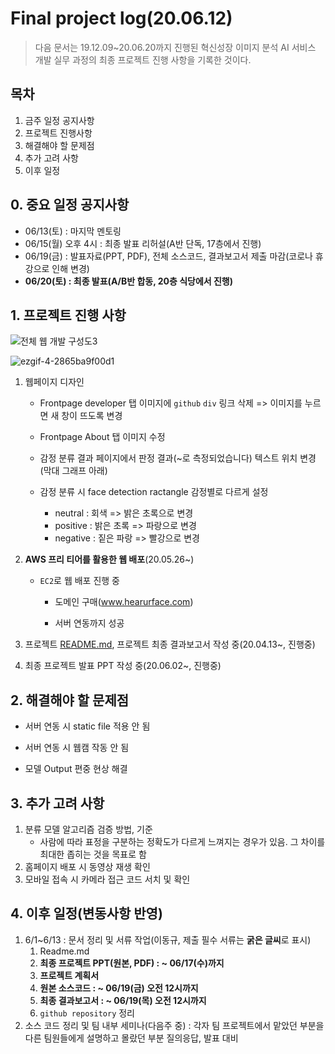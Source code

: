 # Final project log(20.06.12)

> 다음 문서는 19.12.09~20.06.20까지 진행된 혁신성장 이미지 분석 AI 서비스 개발 실무 과정의 최종 프로젝트 진행 사항을 기록한 것이다.



## 목차

1. 금주 일정 공지사항
2. 프로젝트 진행사항
3. 해결해야 할 문제점
4. 추가 고려 사항
5. 이후 일정



## 0. 중요 일정 공지사항

- 06/13(토) : 마지막 멘토링 
- 06/15(월)  오후 4시 : 최종 발표 리허설(A반 단독, 17층에서 진행)
- 06/19(금) : 발표자료(PPT, PDF), 전체 소스코드, 결과보고서 제출 마감(코로나 휴강으로 인해 변경)
- **06/20(토) : 최종 발표(A/B반 합동, 20층 식당에서 진행)**





## 1. 프로젝트 진행 사항

![전체 웹 개발 구성도3](https://user-images.githubusercontent.com/58945760/83759686-e41f5380-a6ae-11ea-87ad-7721c1eeb9d1.PNG)



![ezgif-4-2865ba9f00d1](https://user-images.githubusercontent.com/58945760/84220714-750e8880-ab0e-11ea-8b9d-e04127a0418d.gif)

1. 웹페이지 디자인

   - Frontpage developer 탭 이미지에 `github` `div` 링크 삭제 => 이미지를 누르면 새 창이 뜨도록 변경

   - Frontpage About 탭 이미지 수정

   - 감정 분류 결과 페이지에서 판정 결과(~로 측정되었습니다) 텍스트 위치 변경(막대 그래프 아래)

   - 감정 분류 시 face detection ractangle 감정별로 다르게 설정

     - neutral :  회색 => 밝은 초록으로 변경
     - positive : 밝은 초록 => 파랑으로 변경
     - negative : 짙은 파랑 => 빨강으로 변경

     

2. **AWS 프리 티어를 활용한 웹 배포**(20.05.26~)

   - `EC2`로 웹 배포 진행 중

     - 도메인 구매(www.hearurface.com)

     - 서버 연동까지 성공 

       

3. 프로젝트 [README.md](https://github.com/dannylee93/Emotion-Recognition/blob/master/README.md#emotion-recognition), 프로젝트 최종 결과보고서 작성 중(20.04.13~, 진행중)

4. 최종 프로젝트 발표 PPT 작성 중(20.06.02~, 진행중)



## 2. 해결해야 할 문제점

- 서버 연동 시 static file 적용 안 됨 

- 서버 연동 시 웹캠 작동 안 됨

- 모델 Output 편중 현상 해결

  

## 3. 추가 고려 사항

1. 분류 모델 알고리즘 검증 방법, 기준
   - 사람에 따라 표정을 구분하는 정확도가 다르게 느껴지는 경우가 있음. 그 차이를 최대한 좁히는 것을 목표로 함
2. 홈페이지 배포 시 동영상 재생 확인
3. 모바일 접속 시 카메라 접근 코드 서치 및 확인



## 4. 이후 일정(변동사항 반영)

1. 6/1~6/13 : 문서 정리 및 서류 작업(이동규, 제출 필수 서류는 **굵은 글씨**로 표시)
   1. Readme.md
   2. **최종 프로젝트 PPT(원본, PDF) : ~ 06/17(수)까지**
   3. **프로젝트 계획서**
   4. **원본 소스코드 :  ~ 06/19(금) 오전 12시까지**
   5. **최종 결과보고서 : ~ 06/19(목) 오전 12시까지**
   6. `github repository` 정리
2. 소스 코드 정리 및 팀 내부 세미나(다음주 중) : 각자 팀 프로젝트에서 맡았던 부분을 다른 팀원들에게 설명하고 몰랐던 부분 질의응답, 발표 대비  
